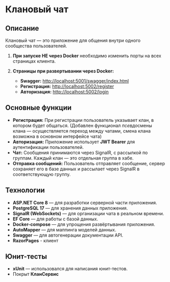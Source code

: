 # Клановый чат

## Описание

Клановый чат — это приложение для общения внутри одного сообщества пользователей.
1. **При запуске НЕ через Docker** необходимо изменить порты на всех страницах клиента.
   
2. **Страницы при развертывании через Docker:**
   - **Swagger:** [http://localhost:5001/swagger/index.html](http://localhost:5001/swagger/index.html)
   - **Регистрация:** [http://localhost:5002/register](http://localhost:5002/register)
   - **Авторизация:** [http://localhost:5002/login](http://localhost:5002/login)
## Основные функции
- **Регистрация:** При регистрации пользователь указывает клан, в котором будет общаться. (Добавлен функционал *псевдо*смены клана — осуществляется переход между чатами, смена клана возможна в основном интерфейсе чата)
- **Авторизация:** Приложение использует **JWT Bearer** для аутентификации пользователей.
- **Чат:** Сообщения принимаются через SignalR, с рассылкой по группам. Каждый клан — это отдельная группа в хабе.
- **Отправка сообщений:** Пользователь отправляет сообщение, сервер сохраняет его в базе данных и рассылает через SignalR в соответствующую группу.

## Технологии

- **ASP.NET Core 8** — для разработки серверной части приложения.
- **PostgreSQL 17** — для хранения данных приложения.
- **SignalR (WebSockets)** — для организации чата в реальном времени.
- **EF Core** — для работы с базой данных.
- **Docker-compose** — для упрощения развёртывания приложения.
- **AutoMapper** — для маппинга моделей данных.
- **Swagger** — для автогенерации документации API.
- **RazorPages** - клиент

## Юнит-тесты

- **xUnit** — использовался для написания юнит-тестов.
- Покрыт **КланСервис**
  


